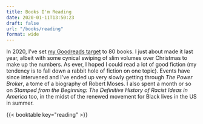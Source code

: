 ```yaml
---
title: Books I'm Reading
date: 2020-01-11T13:50:23
draft: false
url: "/books/reading"
format: wide
---
```


In 2020, I’ve set [my Goodreads target](https://www.goodreads.com/user/show/54047855-jack-reid) to 80 books. I just about made it last year, albeit with some cynical swiping of slim volumes over Christmas to make up the numbers. As ever, I hoped I could read a lot of good fiction (my tendency is to fall down a rabbit hole of fiction on one topic). Events have since intervened and I've ended up very slowly getting through _The Power Broker_, a tome of a biography of Robert Moses. I also spent a month or so on _Stamped from the Beginning: The Definitive History of Racist Ideas in America_ too, in the midst of the renewed movement for Black lives in the US in summer.

{{< booktable key="reading" >}}
